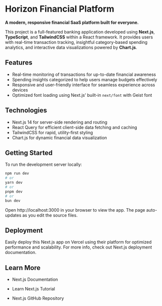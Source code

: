 # Horizon Financial Platform

**A modern, responsive financial SaaS platform built for everyone.**

This project is a full-featured banking application developed using **Next.js**, **TypeScript**, and **TailwindCSS** within a React framework. It provides users with real-time transaction tracking, insightful category-based spending analytics, and interactive data visualizations powered by **Chart.js**.

## Features

- Real-time monitoring of transactions for up-to-date financial awareness  
- Spending insights categorized to help users manage budgets effectively  
- Responsive and user-friendly interface for seamless experience across devices  
- Optimized font loading using Next.js’ built-in `next/font` with Geist font  

## Technologies

- Next.js 14 for server-side rendering and routing  
- React Query for efficient client-side data fetching and caching  
- TailwindCSS for rapid, utility-first styling  
- Chart.js for dynamic financial data visualization  

## Getting Started

To run the development server locally:

```bash
npm run dev
# or
yarn dev
# or
pnpm dev
# or
bun dev
```
Open http://localhost:3000 in your browser to view the app. The page auto-updates as you edit the source files.

## Deployment
Easily deploy this Next.js app on Vercel using their platform for optimized performance and scalability. For more info, check out Next.js deployment documentation.

## Learn More
- Next.js Documentation

- Learn Next.js Tutorial

- Next.js GitHub Repository
